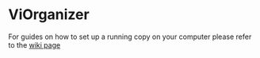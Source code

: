 # ViOrganizer

For guides on how to set up a running copy on your computer please refer to the [wiki page](https://github.com/VikopAppCreatingTeam/vi-organizer/wiki/Running-a-local-copy)
